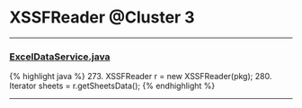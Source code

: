 # XSSFReader @Cluster 3

***

### [ExcelDataService.java](https://searchcode.com/codesearch/view/92669291/)
{% highlight java %}
273. XSSFReader r = new XSSFReader(pkg);
280. Iterator<InputStream> sheets = r.getSheetsData();
{% endhighlight %}

***

